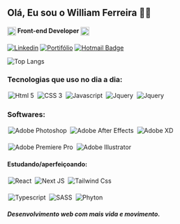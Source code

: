 ## Olá, Eu sou o William Ferreira 👋🏻
#### <img style="width: 20px" align="center" alt="Html 5" src="https://github.com/william-fs/william-fs/assets/33045444/68fe7c9e-cc5d-4a60-8d6d-a72d26676917"> Front-end Developer <img style="width: 20px" align="center" alt="Html 5" src="https://github.com/william-fs/william-fs/assets/33045444/68fe7c9e-cc5d-4a60-8d6d-a72d26676917">



[![Linkedin](https://img.shields.io/badge/-LinkedIn-blue?style=flat-square&logo=Linkedin&logoColor=white)](https://www.linkedin.com/in/william-ferreira-1b5676121/)
[![Portifólio](https://img.shields.io/badge/wfdevmotion-^-blue.svg)](https://wfdevmotion.com.br/)
[![Hotmail Badge](https://img.shields.io/badge/-Hotmail-0078D4?style=flat-square&logo=microsoft-outlook&logoColor=white&link=mailto:wf.developer@hotmail.com)](mailto:wf.developer@hotmail.com)

![Top Langs](https://github-readme-stats.vercel.app/api/top-langs/?username=william-fs&layout=compact&theme=tokyonight)

### Tecnologias que uso no dia a dia:
<div style="display: inline_block">
    <img style="padding: 2px;" align="center" alt="Html 5" src="https://img.shields.io/badge/HTML5-E34F26?style=for-the-badge&logo=html5&logoColor=white"> 
    <img style="padding: 2px;" align="center" alt="CSS 3" src="https://img.shields.io/badge/CSS3-1572B6?style=for-the-badge&logo=css3&logoColor=white">
    <img style="padding: 2px;" align="center" alt="Javascript" src="https://img.shields.io/badge/JavaScript-F7DF1E?style=for-the-badge&logo=javascript&logoColor=black">
    <img style="padding: 2px;" align="center" alt="Jquery" src="https://img.shields.io/badge/jQuery-0769AD?style=for-the-badge&logo=jquery&logoColor=white">
    <img style="padding: 2px;" align="center" alt="Jquery" src="https://img.shields.io/badge/Bootstrap-563D7C?style=for-the-badge&logo=bootstrap&logoColor=white">
    <br/>
</div>

### Softwares:
<div style="display: inline_block;">
    <img style="padding: 2px;" align="center" alt="Adobe Photoshop" src="https://img.shields.io/badge/Adobe%20Photoshop-31A8FF?style=for-the-badge&logo=Adobe%20Photoshop&logoColor=black"> 
    <img style="padding: 2px;" align="center" alt="Adobe After Effects" src="https://img.shields.io/badge/Adobe%20after%20affects-CF96FD?style=for-the-badge&logo=Adobe%20after%20effects&logoColor=393665"> 
     <img style="padding: 2px;" align="center" alt="Adobe XD" src="https://img.shields.io/badge/Adobe%20XD-470137?style=for-the-badge&logo=Adobe%20XD&logoColor=#FF61F6"> 
</div>
<br>
<div style="display: inline_block">
    <img style="padding: 2px;" align="center" alt="Adobe Premiere Pro" src="https://img.shields.io/badge/Adobe%20Premiere%20Pro-9999FF?style=for-the-badge&logo=Adobe%20Premiere%20Pro&logoColor=white">
    <img style="padding: 2px;" align="center" alt="Adobe Illustrator" src="https://img.shields.io/badge/Adobe%20Illustrator-FF9A00?style=for-the-badge&logo=adobe%20illustrator&logoColor=white">   
</div>

#### Estudando/aperfeiçoando:

<div style="display: inline_block">
    <img style="padding: 2px;" align="center" alt="React" src="https://img.shields.io/badge/React-20232A?style=for-the-badge&logo=react&logoColor=61DAFB">
    <img style="padding: 2px;" align="center" alt="Next JS" src="https://img.shields.io/badge/Next-black?style=for-the-badge&logo=next.js&logoColor=white">
    <img style="padding: 2px;" align="center" alt="Tailwind Css" src="https://img.shields.io/badge/Tailwind_CSS-38B2AC?style=for-the-badge&logo=tailwind-css&logoColor=white">
</div>
<br>
<div style="display: inline_block">
    <img style="padding: 2px;" align="center" alt="Typescript" src="https://img.shields.io/badge/TypeScript-007ACC?style=for-the-badge&logo=typescript&logoColor=white">
    <img style="padding: 2px;" align="center" alt="SASS" src="https://img.shields.io/badge/Sass-CC6699?style=for-the-badge&logo=sass&logoColor=white">
    <img style="padding: 2px;" align="center" alt="Phyton" src="https://img.shields.io/badge/Python-3776AB?style=for-the-badge&logo=python&logoColor=white">
</div>

##### Desenvolvimento web com mais vida e movimento.
